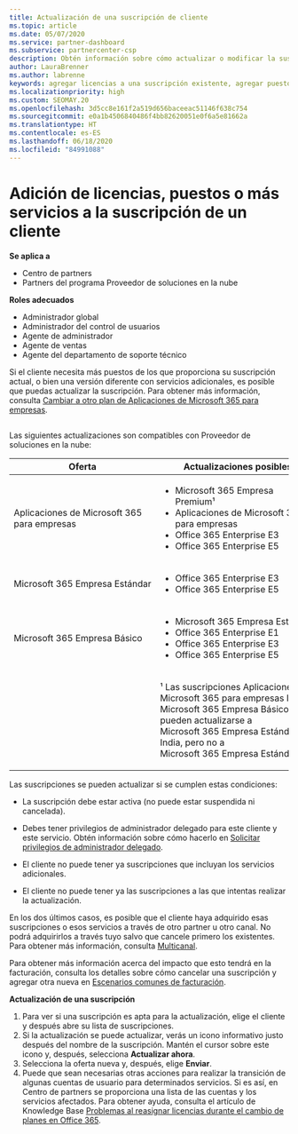 ```yaml
---
title: Actualización de una suscripción de cliente
ms.topic: article
ms.date: 05/07/2020
ms.service: partner-dashboard
ms.subservice: partnercenter-csp
description: Obtén información sobre cómo actualizar o modificar la suscripción de un cliente. Agrega más licencias o más puestos, o bien cambia a otra versión con más servicios.
author: LauraBrenner
ms.author: labrenne
keywords: agregar licencias a una suscripción existente, agregar puestos a una suscripción existente, modificar una suscripción, cambiar una suscripción, adquirir más licencias para un cliente
ms.localizationpriority: high
ms.custom: SEOMAY.20
ms.openlocfilehash: 3d5cc8e161f2a519d656baceeac51146f638c754
ms.sourcegitcommit: e0a1b4506840486f4bb82620051e0f6a5e81662a
ms.translationtype: HT
ms.contentlocale: es-ES
ms.lasthandoff: 06/18/2020
ms.locfileid: "84991088"
---
```

# <a name="add-licenses-seats-or-more-services-to-a-customers-subscription"></a>Adición de licencias, puestos o más servicios a la suscripción de un cliente

**Se aplica a**

- Centro de partners
- Partners del programa Proveedor de soluciones en la nube

**Roles adecuados**

- Administrador global
- Administrador del control de usuarios
- Agente de administrador
- Agente de ventas
- Agente del departamento de soporte técnico

Si el cliente necesita más puestos de los que proporciona su suscripción actual, o bien una versión diferente con servicios adicionales, es posible que puedas actualizar la suscripción. Para obtener más información, consulta [Cambiar a otro plan de Aplicaciones de Microsoft 365 para empresas](https://go.microsoft.com/fwlink/p/?LinkId=723577).

## <a href="" id="upgradesubscription"></a>


Las siguientes actualizaciones son compatibles con Proveedor de soluciones en la nube:

<table>
<colgroup>
<col width="50%" />
<col width="50%" />
</colgroup>
<thead>
<tr class="header">
<th>Oferta</th>
<th>Actualizaciones posibles</th>
</tr>
</thead>
<tbody>
<tr class="odd">
<td>Aplicaciones de Microsoft 365 para empresas</td>
<td><ul>
<li>Microsoft 365 Empresa Premium¹</li>
<li>Aplicaciones de Microsoft 365 para empresas</li>
<li>Office 365 Enterprise E3</li>
<li>Office 365 Enterprise E5</li>
</ul></td>
</tr>
<tr class="even">
<td>Microsoft 365 Empresa Estándar</td>
<td><ul>
<li>Office 365 Enterprise E3</li>
<li>Office 365 Enterprise E5</li>
</ul></td>
</tr>
<tr class="odd">
<td>Microsoft 365 Empresa Básico</td>
<td><ul>
<li>Microsoft 365 Empresa Estándar¹</li>
<li>Office 365 Enterprise E1</li>
<li>Office 365 Enterprise E3</li>
<li>Office 365 Enterprise E5</li>
</ul></td>
</tr>
<tr class="even">
<td></td>
<td><p>¹ Las suscripciones Aplicaciones de Microsoft 365 para empresas India y Microsoft 365 Empresa Básico India pueden actualizarse a Microsoft 365 Empresa Estándar India, pero no a Microsoft 365 Empresa Estándar.</p></td>
</tr>
</tbody>
</table>

Las suscripciones se pueden actualizar si se cumplen estas condiciones:

-   La suscripción debe estar activa (no puede estar suspendida ni cancelada).

-   Debes tener privilegios de administrador delegado para este cliente y este servicio. Obtén información sobre cómo hacerlo en [Solicitar privilegios de administrador delegado](request-a-relationship-with-a-customer.md).

-   El cliente no puede tener ya suscripciones que incluyan los servicios adicionales.

-   El cliente no puede tener ya las suscripciones a las que intentas realizar la actualización.

En los dos últimos casos, es posible que el cliente haya adquirido esas suscripciones o esos servicios a través de otro partner u otro canal. No podrá adquirirlos a través tuyo salvo que cancele primero los existentes. Para obtener más información, consulta [Multicanal](multichannel.md).

Para obtener más información acerca del impacto que esto tendrá en la facturación, consulta los detalles sobre cómo cancelar una suscripción y agregar otra nueva en [Escenarios comunes de facturación](common-billing-scenarios.md).

**Actualización de una suscripción**

1.  Para ver si una suscripción es apta para la actualización, elige el cliente y después abre su lista de suscripciones.
2.  Si la actualización se puede actualizar, verás un icono informativo justo después del nombre de la suscripción. Mantén el cursor sobre este icono y, después, selecciona **Actualizar ahora**.
3.  Selecciona la oferta nueva y, después, elige **Enviar**.
4.  Puede que sean necesarias otras acciones para realizar la transición de algunas cuentas de usuario para determinados servicios. Si es así, en Centro de partners se proporciona una lista de las cuentas y los servicios afectados. Para obtener ayuda, consulta el artículo de Knowledge Base [Problemas al reasignar licencias durante el cambio de planes en Office 365](https://go.microsoft.com/fwlink/p/?LinkId=723576).

 

 



